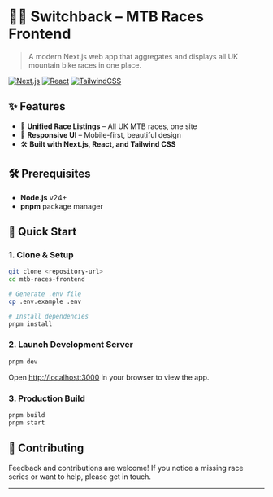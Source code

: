 # 🚵‍♂️ Switchback – MTB Races Frontend

> A modern Next.js web app that aggregates and displays all UK mountain bike races in one place.

[![Next.js](https://img.shields.io/badge/Next.js-v15.3.3-black.svg)](https://nextjs.org/) [![React](https://img.shields.io/badge/React-v19-61dafb.svg)](https://react.dev/) [![TailwindCSS](https://img.shields.io/badge/TailwindCSS-Ready-38bdf8.svg)](https://tailwindcss.com/)

## ✨ Features

- 🏁 **Unified Race Listings** – All UK MTB races, one site
- 📱 **Responsive UI** – Mobile-first, beautiful design
- 🛠️ **Built with Next.js, React, and Tailwind CSS**

## 🛠 Prerequisites

- **Node.js** v24+
- **pnpm** package manager

## 🚀 Quick Start

### 1. Clone & Setup

```bash
git clone <repository-url>
cd mtb-races-frontend

# Generate .env file
cp .env.example .env

# Install dependencies
pnpm install
```

### 2. Launch Development Server

```bash
pnpm dev
```

Open [http://localhost:3000](http://localhost:3000) in your browser to view the app.

### 3. Production Build

```bash
pnpm build
pnpm start
```

## 🤝 Contributing

Feedback and contributions are welcome! If you notice a missing race series or want to help, please get in touch.

---
